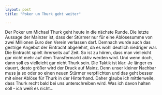 ```yaml
---
layout: post
title: "Poker um Thurk geht weiter"

---
```


Der Poker um Michael Thurk geht heute in die nächste Runde. Die letzte Aussage der Mainzer ist, dass der Stürmer nur für eine Ablösesumme von zwei Millionen Euro den Verein verlassen darf. Demnach wurde auch das gestrige Angebot der Eintracht abgelehnt, da es wohl deutlich niedriger war. Die Eintracht spielt ihrerseits auf Zeit. So ist zu hören, dass man vielleicht gar nicht mehr auf dem Transfermarkt aktiv werden wird. Und wenn doch, dann soll es vielleicht gar nicht Thurk sein. Die Taktik ist klar: Je länger es dauert, desto größer wird der Druck auf Mainz. Denn unser kleiner Nachbar muss ja so oder so einen neuen Stürmer verpflichten und das geht besser mit einer Ablöse für Thurk in der Hinterhand. Daher glaube ich mittlerweile, dass Thurk recht bald bei uns unterschreiben wird. Was ich davon halten soll - ich weiß es nicht...


